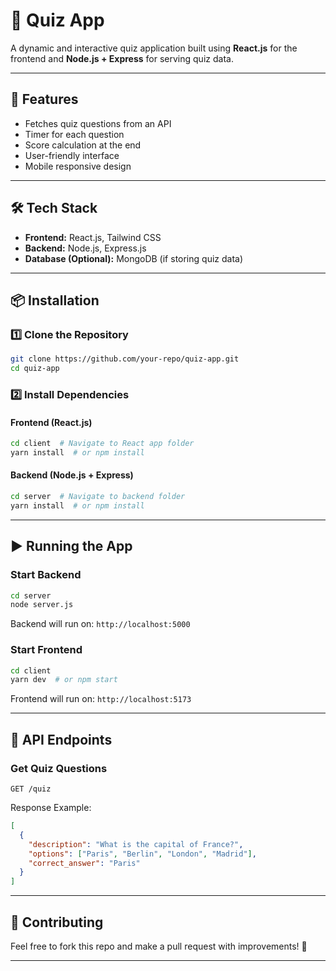 # 🧠 Quiz App

A dynamic and interactive quiz application built using **React.js** for the frontend and **Node.js + Express** for serving quiz data.

---

## 🚀 Features
- Fetches quiz questions from an API
- Timer for each question
- Score calculation at the end
- User-friendly interface
- Mobile responsive design

---

## 🛠️ Tech Stack
- **Frontend:** React.js, Tailwind CSS
- **Backend:** Node.js, Express.js
- **Database (Optional):** MongoDB (if storing quiz data)

---

## 📦 Installation

### **1️⃣ Clone the Repository**
```sh
git clone https://github.com/your-repo/quiz-app.git
cd quiz-app
```

### **2️⃣ Install Dependencies**
#### **Frontend (React.js)**
```sh
cd client  # Navigate to React app folder
yarn install  # or npm install
```

#### **Backend (Node.js + Express)**
```sh
cd server  # Navigate to backend folder
yarn install  # or npm install
```

---

## ▶️ Running the App

### **Start Backend**
```sh
cd server
node server.js
```
Backend will run on: `http://localhost:5000`

### **Start Frontend**
```sh
cd client
yarn dev  # or npm start
```
Frontend will run on: `http://localhost:5173`

---

## 🔗 API Endpoints
### **Get Quiz Questions**
```http
GET /quiz
```
Response Example:
```json
[
  {
    "description": "What is the capital of France?",
    "options": ["Paris", "Berlin", "London", "Madrid"],
    "correct_answer": "Paris"
  }
]
```

---

## 🤝 Contributing
Feel free to fork this repo and make a pull request with improvements! 🎉

---


